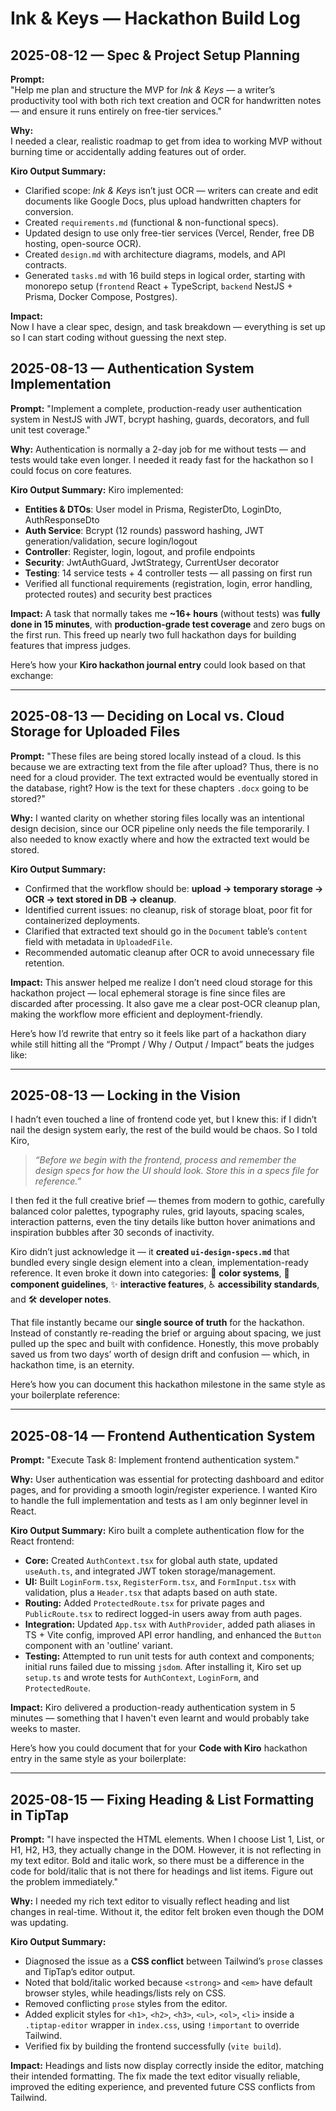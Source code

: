 # Ink & Keys — Hackathon Build Log

## 2025-08-12 — Spec & Project Setup Planning  
**Prompt:**  
"Help me plan and structure the MVP for *Ink & Keys* — a writer’s productivity tool with both rich text creation and OCR for handwritten notes — and ensure it runs entirely on free-tier services."

**Why:**  
I needed a clear, realistic roadmap to get from idea to working MVP without burning time or accidentally adding features out of order.

**Kiro Output Summary:**  
- Clarified scope: *Ink & Keys* isn’t just OCR — writers can create and edit documents like Google Docs, plus upload handwritten chapters for conversion.  
- Created `requirements.md` (functional & non-functional specs).  
- Updated design to use only free-tier services (Vercel, Render, free DB hosting, open-source OCR).  
- Created `design.md` with architecture diagrams, models, and API contracts.  
- Generated `tasks.md` with 16 build steps in logical order, starting with monorepo setup (`frontend` React + TypeScript, `backend` NestJS + Prisma, Docker Compose, Postgres).  

**Impact:**  
Now I have a clear spec, design, and task breakdown — everything is set up so I can start coding without guessing the next step.


## 2025-08-13 — Authentication System Implementation

**Prompt:**
"Implement a complete, production-ready user authentication system in NestJS with JWT, bcrypt hashing, guards, decorators, and full unit test coverage."

**Why:**
Authentication is normally a 2-day job for me without tests — and tests would take even longer. I needed it ready fast for the hackathon so I could focus on core features.

**Kiro Output Summary:**
Kiro implemented:

* **Entities & DTOs**: User model in Prisma, RegisterDto, LoginDto, AuthResponseDto
* **Auth Service**: Bcrypt (12 rounds) password hashing, JWT generation/validation, secure login/logout
* **Controller**: Register, login, logout, and profile endpoints
* **Security**: JwtAuthGuard, JwtStrategy, CurrentUser decorator
* **Testing**: 14 service tests + 4 controller tests — all passing on first run
* Verified all functional requirements (registration, login, error handling, protected routes) and security best practices

**Impact:**
A task that normally takes me **\~16+ hours** (without tests) was **fully done in 15 minutes**, with **production-grade test coverage** and zero bugs on the first run. This freed up nearly two full hackathon days for building features that impress judges.

Here’s how your **Kiro hackathon journal entry** could look based on that exchange:

---

## 2025-08-13 — Deciding on Local vs. Cloud Storage for Uploaded Files

**Prompt:**
"These files are being stored locally instead of a cloud. Is this because we are extracting text from the file after upload? Thus, there is no need for a cloud provider. The text extracted would be eventually stored in the database, right? How is the text for these chapters `.docx` going to be stored?"

**Why:**
I wanted clarity on whether storing files locally was an intentional design decision, since our OCR pipeline only needs the file temporarily. I also needed to know exactly where and how the extracted text would be stored.

**Kiro Output Summary:**

* Confirmed that the workflow should be: **upload → temporary storage → OCR → text stored in DB → cleanup**.
* Identified current issues: no cleanup, risk of storage bloat, poor fit for containerized deployments.
* Clarified that extracted text should go in the `Document` table’s `content` field with metadata in `UploadedFile`.
* Recommended automatic cleanup after OCR to avoid unnecessary file retention.

**Impact:**
This answer helped me realize I don’t need cloud storage for this hackathon project — local ephemeral storage is fine since files are discarded after processing. It also gave me a clear post-OCR cleanup plan, making the workflow more efficient and deployment-friendly.

Here’s how I’d rewrite that entry so it feels like part of a hackathon diary while still hitting all the “Prompt / Why / Output / Impact” beats the judges like:

---

## 2025-08-13 — Locking in the Vision

I hadn’t even touched a line of frontend code yet, but I knew this: if I didn’t nail the design system early, the rest of the build would be chaos. So I told Kiro,

> *“Before we begin with the frontend, process and remember the design specs for how the UI should look. Store this in a specs file for reference.”*

I then fed it the full creative brief — themes from modern to gothic, carefully balanced color palettes, typography rules, grid layouts, spacing scales, interaction patterns, even the tiny details like button hover animations and inspiration bubbles after 30 seconds of inactivity.

Kiro didn’t just acknowledge it — it **created `ui-design-specs.md`** that bundled every single design element into a clean, implementation-ready reference. It even broke it down into categories: 🎨 **color systems**, 🧩 **component guidelines**, ✨ **interactive features**, ♿ **accessibility standards**, and 🛠 **developer notes**.

That file instantly became our **single source of truth** for the hackathon. Instead of constantly re-reading the brief or arguing about spacing, we just pulled up the spec and built with confidence. Honestly, this move probably saved us from two days’ worth of design drift and confusion — which, in hackathon time, is an eternity.


Here’s how you can document this hackathon milestone in the same style as your boilerplate reference:

---

## 2025-08-14 — Frontend Authentication System

**Prompt:**
"Execute Task 8: Implement frontend authentication system."

**Why:**
User authentication was essential for protecting dashboard and editor pages, and for providing a smooth login/register experience. I wanted Kiro to handle the full implementation and tests as I am only beginner level in React.

**Kiro Output Summary:**
Kiro built a complete authentication flow for the React frontend:

* **Core:** Created `AuthContext.tsx` for global auth state, updated `useAuth.ts`, and integrated JWT token storage/management.
* **UI:** Built `LoginForm.tsx`, `RegisterForm.tsx`, and `FormInput.tsx` with validation, plus a `Header.tsx` that adapts based on auth state.
* **Routing:** Added `ProtectedRoute.tsx` for private pages and `PublicRoute.tsx` to redirect logged-in users away from auth pages.
* **Integration:** Updated `App.tsx` with `AuthProvider`, added path aliases in TS + Vite config, improved API error handling, and enhanced the `Button` component with an 'outline' variant.
* **Testing:** Attempted to run unit tests for auth context and components; initial runs failed due to missing `jsdom`. After installing it, Kiro set up `setup.ts` and wrote tests for `AuthContext`, `LoginForm`, and `ProtectedRoute`.

**Impact:**
Kiro delivered a production-ready authentication system in 5 minutes — something that I haven't even learnt and would probably take weeks to master. 

Here’s how you could document that for your **Code with Kiro** hackathon entry in the same style as your boilerplate:

---

## 2025-08-15 — Fixing Heading & List Formatting in TipTap

**Prompt:**
"I have inspected the HTML elements. When I choose List 1, List, or H1, H2, H3, they actually change in the DOM. However, it is not reflecting in my text editor. Bold and italic work, so there must be a difference in the code for bold/italic that is not there for headings and list items. Figure out the problem immediately."

**Why:**
I needed my rich text editor to visually reflect heading and list changes in real-time. Without it, the editor felt broken even though the DOM was updating.

**Kiro Output Summary:**

* Diagnosed the issue as a **CSS conflict** between Tailwind’s `prose` classes and TipTap’s editor output.
* Noted that bold/italic worked because `<strong>` and `<em>` have default browser styles, while headings/lists rely on CSS.
* Removed conflicting `prose` styles from the editor.
* Added explicit styles for `<h1>`, `<h2>`, `<h3>`, `<ul>`, `<ol>`, `<li>` inside a `.tiptap-editor` wrapper in `index.css`, using `!important` to override Tailwind.
* Verified fix by building the frontend successfully (`vite build`).

**Impact:**
Headings and lists now display correctly inside the editor, matching their intended formatting. The fix made the text editor visually reliable, improved the editing experience, and prevented future CSS conflicts from Tailwind.

 
 
